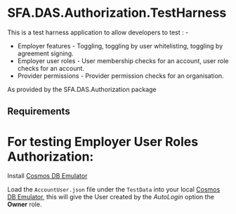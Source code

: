 # SFA.DAS.Authorization.TestHarness

This is a test harness application to allow developers to test : -

  * Employer features - Toggling, toggling by user whitelisting, toggling by agreement signing.
  * Employer user roles - User membership checks for an account, user role checks for an account.
  * Provider permissions - Provider permission checks for an organisation.

As provided by the SFA.DAS.Authorization package

## Requirements

# For testing Employer User Roles Authorization:
Install [Cosmos DB Emulator]

Load the `AccountUser.json` file under the `TestData` into your local  [Cosmos DB Emulator], this will give the User created by the *AutoLogin* option  the **Owner** role.

[Cosmos DB Emulator]: https://docs.microsoft.com/en-us/azure/cosmos-db/local-emulator
